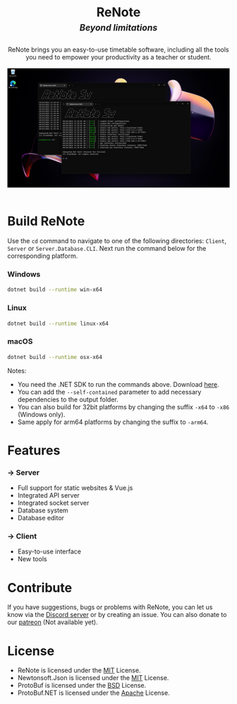 <h1 align="center">
  <b>ReNote</b>
  <br>
  <sub><sup><b><i>Beyond limitations</i></b></sup></sub>
</h1>

<p align="center">
  ReNote brings you an easy-to-use timetable software, including all the tools you need to empower your productivity as a teacher or student.
  <br><br>
  <img src="Documentation/show.png">
  <br><br>
</p>

# Build ReNote
Use the `cd` command to navigate to one of the following directories: `Client`, `Server` or `Server.Database.CLI`. 
Next run the command below for the corresponding platform.

### Windows
```bash
dotnet build --runtime win-x64
```

### Linux
```bash
dotnet build --runtime linux-x64
```

### macOS
```bash
dotnet build --runtime osx-x64
```

Notes:
   - You need the .NET SDK to run the commands above. Download <a href="https://aka.ms/netcore">here</a>.
   - You can add the `--self-contained` parameter to add necessary dependencies to the output folder.
   - You can also build for 32bit platforms by changing the suffix `-x64` to `-x86` (Windows only).
   - Same apply for arm64 platforms by changing the suffix to `-arm64`. 


# Features
### → Server
 - Full support for static websites & Vue.js
 - Integrated API server
 - Integrated socket server
 - Database system
 - Database editor
 
### → Client
 - Easy-to-use interface
 - New tools

# Contribute
If you have suggestions, bugs or problems with ReNote, you can let us know via the <a href="https://discord.gg/Z2wh3CHusT">Discord server</a> or by creating an issue. You can also donate to our <a href="">patreon</a> (Not available yet).

# License
- ReNote is licensed under the <a href="LICENSE">MIT</a> License.
- Newtonsoft.Json is licensed under the <a href="https://github.com/JamesNK/Newtonsoft.Json/blob/master/LICENSE.md">MIT</a> License.
- ProtoBuf is licensed under the <a href="https://github.com/protocolbuffers/protobuf/blob/main/LICENSE">BSD</a> License.
- ProtoBuf.NET is licensed under the <a href="https://github.com/protobuf-net/protobuf-net/blob/main/Licence.txt">Apache</a> License.
